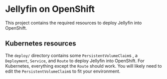 # Jellyfin on OpenShift

This project contains the required resources to deploy Jellyfin into
OpenShift.

## Kubernetes resources

The `deploy/` directory contains some `PersistentVolumeClaim`s , a `Deployment`, `Service`, and `Route` to deploy Jellyfin
into OpenShift. For Kubernetes, everything except the `Route` should work. You will likely need to edit the 
`PersistentVolumeClaim`s to fit your environment.
